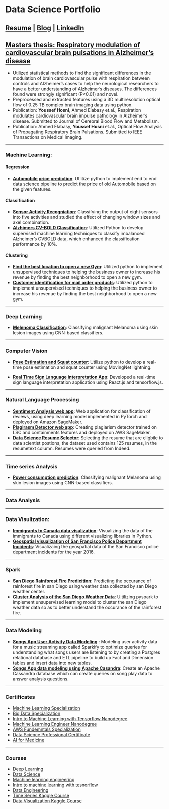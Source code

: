 # Data Science Portfolio  
[Resume](https://github.com/youssefHosni/Data-Science-Portofolio/blob/main/Hosni_Youssef_Resume.pdf) | [Blog](https://youssefraafat57.medium.com/) | [LinkedIn](https://www.linkedin.com/in/youssef-hosni-b2960b135/)
---

## [Masters thesis: Respiratory modulation of cardiovascular brain pulsations in Alzheimer’s disease](https://github.com/youssefHosni/Respiratory-modulation-of-cardiovascular-pulsation)

* Utilized statistical methods to find the significant differences in the modulation of brain cardiovascular pulse with respiration between controls and Alzheimer’s cases to help the neurological researchers to have a better understanding of Alzheimer’s diseases. The differences found were strongly significant (P<0.01) and novel.  
* Preprocessed and extracted features using a 3D multiresolution optical flow of 0.25 TB complex brain imaging data using python.
* Publication: __Youssef Hosni__, Ahmed Elabasy et.al., Respiration modulates cardiovascular brain impulse pathology in Alzheimer’s disease. Submitted to Journal of Cerebral Blood Flow and Metabolism.  
* Publication: Ahmed Elabasy, __Youssef Hosni__ et.al., Optical Flow Analysis of Propagating Respiratory Brain Pulsations. Submitted to IEEE Transactions on Medical Imaging.
----

### Machine Learning:
#### Regression
* __[Automobile price prediction](https://github.com/youssefHosni/Data-Science-Portofolio/tree/main/Machine%20Learning/Regression/Automobile%20price%20prediction)__: Utlitize python to implement end to end data science pipeline to predict the price of old Automobile based on the given features.

#### Classification 
* __[Sensor Activity Recogniation](https://github.com/youssefHosni/Data-Science-Portofolio/tree/main/Machine%20Learning/Classification/Sensor-activity-recognition)__: Classifying the output of eight sensors into five activities and studied the effect of changing window
sizes and axel combination.
* __[Alzhimers CV-BOLD Classification](https://github.com/youssefHosni/Data-Science-Portofolio/tree/main/Machine%20Learning/Classification/Alzhimers%20CV-BOLD%20Classification)__: Utilized Python to develop supervised machine learning techniques to classify imbalanced Alzheimer’s CVBOLD data, which enhanced the classification performance by 10%. 
#### Clustering 
* __[Find the best location to open a new Gym](https://github.com/youssefHosni/Data-Science-Portofolio/tree/main/Machine%20Learning/Clustering/Finding-the-best-Tornoto-neighborhood-to-open-a-new-gym)__: Utilized python to implement unsupervised techniques to helping the business owner to increase his revenue by finding the best neighborhood to open a new gym. 
* __[Customer identification for mail order products](https://github.com/youssefHosni/Data-Science-Portofolio/tree/main/Machine%20Learning/Clustering/Customer%20identification%20for%20mail%20order%20products)__: Utilized python to implement unsupervised techniques to helping the business owner to increase his revenue by finding the best neighborhood to open a new gym.
---
### Deep Learning 
* __[Melenoma Classification](https://github.com/youssefHosni/Data-Science-Portofolio/tree/main/Deep%20Learning/Classification/Melenoma_Classification)__: Classifying malignant Melanoma using skin lesion images using CNN-based classifiers.
---
### Computer Vision 

*	__[Pose Estimation and Squat counter](https://github.com/youssefHosni/Data-Science-Portofolio/tree/main/Computer%20Vision/Pose%20Estimation%20%26%20Squat%20Counter)__: Utilize python to develop a real-time pose estimation and squat counter using MovingNet lightning.

* __[Real Time Sign Language interpretation App](https://github.com/youssefHosni/Data-Science-Portofolio/tree/main/Computer%20Vision/Real%20Time%20Sign%20Language%20Interpretation%20App)__: Developed a real-time sign language interpretation application using React.js and tensorflow.js. 
---
### Natural Language Processing 

* __[Sentiment Analysis web app](https://github.com/youssefHosni/Data-Science-Portofolio/tree/main/Natural_Language_processing/Sentiment-analysis)__: Web application for classification of reviews, using deep learning model implemented in PyTorch and deployed on Amazon SageMaker.  
* __[Plagirasm Detector web app](https://github.com/youssefHosni/Data-Science-Portofolio/tree/main/Natural_Language_processing/plagiarism-detector-web-app)__: Creating plagiarism detector trained on LSC and containments features and deployed on AWS SageMaker.
* __[Data Science Resume Selector](https://github.com/youssefHosni/Data-Science-Portofolio/tree/main/Natural_Language_processing/Data-Science-Resume-Selector)__: Selecting the resume that are eligbile to data scientist postions, the dataset used contains 125 resumes, in the resumetext column. Resumes were queried from Indeed. 
---
### Time series Analysis
* __[Power consumption prediction](https://github.com/youssefHosni/Data-Science-Portofolio/tree/main/time-series-analysis/Power-consumption-forecasting)__: Classifying malignant Melanoma using skin lesion images using CNN-based classifiers. 
---

### Data Analysis 
---
### Data Visulization:
* __[Immigrants to Canada data visulization](https://nbviewer.jupyter.org/github/youssefHosni/Data-Science-Portofolio/blob/main/Data%20Visualization/Python/Immigration_to_Canda_Data_Visualization.ipynb)__: Visualizing the data of the immigrants to Canada using different visualizing libraries in Python.
*  __[Geospatial visualization of San Francisco Police Department Incidents](https://dfm.io/nbview/?url=https%3A%2F%2Fgithub.com%2FyoussefHosni%2FData-Science-Portofolio%2Fblob%2Fmain%2FData%2520Visualization%2FPython%2FSpatial%2520visualization%2520of%2520San%2520Francisco%2520incidents.ipynb)__: Visualizaing the geospatial data of the San Francisco police department incidents for the year 2016.
---
### Spark 
* __[San Diego Rainforest Fire Predicition](https://github.com/youssefHosni/Data-Science-Portofolio/tree/main/Spark/San%20Diego%20Rainforest%20Fire%20Predicition)__: Predicting the occurance of rainforest fire in san Diego using weather data collected by san Diego weather center.   
* __[Cluster Analysis of the San Diego Weather Data](https://github.com/youssefHosni/Data-Science-Portofolio/tree/main/Spark/Cluster%20Analysis%20of%20the%20San%20Diego%20Weather%20Data)__: Ultilizing pyspark to implement unsupervised learning model to cluster the san Diego weather data so as to better understand the occurance of the rainforest fire.
---
### Data Modeling 
* __[Songs App User Activity Data Modeling](https://github.com/youssefHosni/Data-Engineering-Nanodegree/tree/main/Data%20Modeling/Project:%20Data%20Modeling%20with%20Postgres)__ : Modeling user activity data for a music streaming app called Sparkify to optimize queries for understanding what songs users are listening to by creating a Postgres relational database and ETL pipeline to build up Fact and Dimension tables and insert data into new tables.
* __[Songs App data modeling using Apache Casandra](https://github.com/youssefHosni/Data-Engineering-Nanodegree/tree/main/Data%20Modeling/Project:%20Data%20Modeling%20With%20Apache%20Cassandra)__: Create an Apache Cassandra database which can create queries on song play data to answer analysis questions.
   
---



### Certificates 
* [Machine Learning Specialization](https://coursera.org/share/fc5c10d3f96939edf29145069b48a6a3) 
* [Big Data Specialization](https://coursera.org/share/be7f65fa09309f4cc3e2c67bcb071c3f)  
* [Intro to Machine Learning with Tensorflow Nanodegree](https://confirm.udacity.com/EAATQCZY)
* [Machine Learning Engineer Nanodegree](https://confirm.udacity.com/KCFRE3KD)
* [AWS Fundemntals Specialization](https://coursera.org/share/e34358a0200a916eebb07b64f22d055e)
* [Data Science Professional Certificate](https://coursera.org/share/696a589922de676e872971acf146f4ec) 
* [AI for Medicine](https://coursera.org/share/e12fc21c24eb1ebfe70121c66b7ee8ad)

---
### Courses 
* [Deep Learning](https://github.com/youssefHosni/Deep-learning-Specilization) 
* [Data Science](https://github.com/youssefHosni/IBM-data-science-proffesional-certificate) 
* [Machine learning engineering](https://github.com/youssefHosni/Machine-Learning-Engineer-Udacity-Nanodegree)
* [Intro to machine learning with tesnorflow](https://github.com/youssefHosni/Intro-to-machine-learning-nanodegree)
* [Data Engineering](https://github.com/youssefHosni/Data-Engineering-Nanodegree)
* [Time Series Kaggle Course](https://github.com/youssefHosni/Time-Series-Kaggle-Course)
* [Data Visualization Kaggle Course](https://github.com/youssefHosni/Data-Visualization-Kaggle-Course) 




